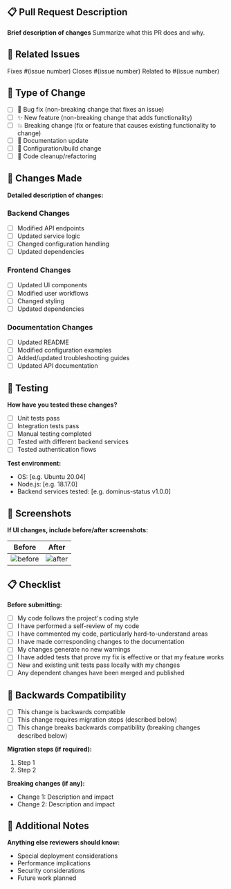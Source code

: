 ## 📋 Pull Request Description

**Brief description of changes**
Summarize what this PR does and why.

## 🔗 Related Issues

Fixes #(issue number)
Closes #(issue number)
Related to #(issue number)

## 🎯 Type of Change

- [ ] 🐛 Bug fix (non-breaking change that fixes an issue)
- [ ] ✨ New feature (non-breaking change that adds functionality)
- [ ] 💥 Breaking change (fix or feature that causes existing functionality to change)
- [ ] 📖 Documentation update
- [ ] 🔧 Configuration/build change
- [ ] 🧹 Code cleanup/refactoring

## 🔄 Changes Made

**Detailed description of changes:**

### Backend Changes
- [ ] Modified API endpoints
- [ ] Updated service logic
- [ ] Changed configuration handling
- [ ] Updated dependencies

### Frontend Changes
- [ ] Updated UI components
- [ ] Modified user workflows
- [ ] Changed styling
- [ ] Updated dependencies

### Documentation Changes
- [ ] Updated README
- [ ] Modified configuration examples
- [ ] Added/updated troubleshooting guides
- [ ] Updated API documentation

## 🧪 Testing

**How have you tested these changes?**

- [ ] Unit tests pass
- [ ] Integration tests pass
- [ ] Manual testing completed
- [ ] Tested with different backend services
- [ ] Tested authentication flows

**Test environment:**
- OS: [e.g. Ubuntu 20.04]
- Node.js: [e.g. 18.17.0]
- Backend services tested: [e.g. dominus-status v1.0.0]

## 📸 Screenshots

**If UI changes, include before/after screenshots:**

| Before | After |
|--------|-------|
| ![before](url) | ![after](url) |

## 📋 Checklist

**Before submitting:**

- [ ] My code follows the project's coding style
- [ ] I have performed a self-review of my code
- [ ] I have commented my code, particularly hard-to-understand areas
- [ ] I have made corresponding changes to the documentation
- [ ] My changes generate no new warnings
- [ ] I have added tests that prove my fix is effective or that my feature works
- [ ] New and existing unit tests pass locally with my changes
- [ ] Any dependent changes have been merged and published

## 🔄 Backwards Compatibility

- [ ] This change is backwards compatible
- [ ] This change requires migration steps (described below)
- [ ] This change breaks backwards compatibility (breaking changes described below)

**Migration steps (if required):**
1. Step 1
2. Step 2

**Breaking changes (if any):**
- Change 1: Description and impact
- Change 2: Description and impact

## 📝 Additional Notes

**Anything else reviewers should know:**

- Special deployment considerations
- Performance implications
- Security considerations
- Future work planned
